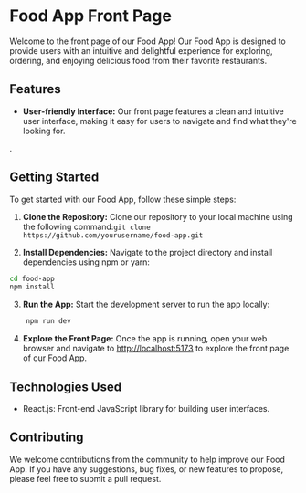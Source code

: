 # Food App Front Page

Welcome to the front page of our Food App! Our Food App is designed to provide users with an intuitive and delightful experience for exploring, ordering, and enjoying delicious food from their favorite restaurants.

## Features

- **User-friendly Interface:** Our front page features a clean and intuitive user interface, making it easy for users to navigate and find what they're looking for.
  
.

## Getting Started

To get started with our Food App, follow these simple steps:

1. **Clone the Repository:** Clone our repository to your local machine using the following command:`git clone https://github.com/yourusername/food-app.git`

2. **Install Dependencies:** Navigate to the project directory and install dependencies using npm or yarn:
```bash
cd food-app
npm install
```

3. **Run the App:** Start the development server to run the app locally:
```bash
    npm run dev
```

4. **Explore the Front Page:** Once the app is running, open your web browser and navigate to [http://localhost:5173](http://localhost:5173) to explore the front page of our Food App.

## Technologies Used

- React.js: Front-end JavaScript library for building user interfaces.



## Contributing

We welcome contributions from the community to help improve our Food App. If you have any suggestions, bug fixes, or new features to propose, please feel free to submit a pull request.



